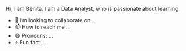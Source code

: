 Hi, I am Benita,
I am a Data Analyst,
who is passionate about learning.
- 💞️ I’m looking to collaborate on ...
- 📫 How to reach me ...
- 😄 Pronouns: ...
- ⚡ Fun fact: ...

<!---
Benita-Analyst/Benita-Analyst is a ✨ special ✨ repository because its `README.md` (this file) appears on your GitHub profile.
You can click the Preview link to take a look at your changes.
--->
